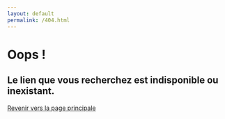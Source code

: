 ```yaml
---
layout: default
permalink: /404.html
---
```


# Oops !
## Le lien que vous recherchez est indisponible ou inexistant.

[Revenir vers la page principale](/)